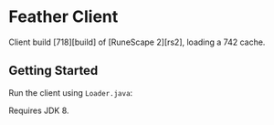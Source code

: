 # Feather Client

Client build [718][build] of [RuneScape 2][rs2], loading a 742 cache.

## Getting Started

Run the client using `Loader.java`:

Requires JDK 8.
